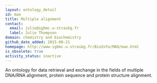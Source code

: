 ```yaml
---
layout: ontology_detail
id: mao
title: Multiple alignment
contact:
  email: julie@igbmc.u-strasbg.fr
  label: Julie Thompson
domain: chemistry and biochemistry
github_date_added: 2015-08-21
homepage: http://www-igbmc.u-strasbg.fr/BioInfo/MAO/mao.html
is_obsolete: true
activity_status: inactive
---
```


An ontology for data retrieval and exchange in the fields of multiple DNA/RNA  alignment, protein sequence and protein structure alignment.
